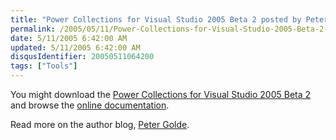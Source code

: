 ```yaml
---
title: "Power Collections for Visual Studio 2005 Beta 2 posted by Peter Golde"
permalink: /2005/05/11/Power-Collections-for-Visual-Studio-2005-Beta-2-posted-by-Peter-Golde/
date: 5/11/2005 6:42:00 AM
updated: 5/11/2005 6:42:00 AM
disqusIdentifier: 20050511064200
tags: ["Tools"]
---
```

You might download the [Power Collections for Visual Studio 2005 Beta 2](http://www.wintellect.com/powercollections/download.aspx) and browse the [online documentation](http://www.wintellect.com/powercollections/documentation/Wintellect.PowerCollections.html).

Read more on the author blog, [Peter Golde](http://wintellect.com/WEBLOGS/pgolde/).

